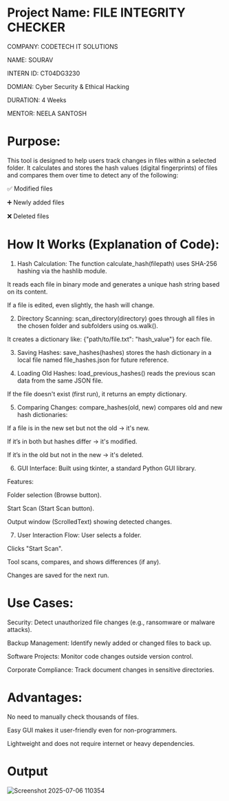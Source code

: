 # Project Name: FILE INTEGRITY CHECKER
COMPANY: CODETECH IT SOLUTIONS

NAME: SOURAV

INTERN ID: CT04DG3230

DOMIAN: Cyber Security & Ethical Hacking

DURATION: 4 Weeks

MENTOR: NEELA SANTOSH

# Purpose:
This tool is designed to help users track changes in files within a selected folder. It calculates and stores the hash values (digital fingerprints) of files and compares them over time to detect any of the following:

✅ Modified files

➕ Newly added files

❌ Deleted files

# How It Works (Explanation of Code):
1. Hash Calculation:
The function calculate_hash(filepath) uses SHA-256 hashing via the hashlib module.

It reads each file in binary mode and generates a unique hash string based on its content.

If a file is edited, even slightly, the hash will change.

2. Directory Scanning:
scan_directory(directory) goes through all files in the chosen folder and subfolders using os.walk().

It creates a dictionary like:
{"path/to/file.txt": "hash_value"} for each file.

3. Saving Hashes:
save_hashes(hashes) stores the hash dictionary in a local file named file_hashes.json for future reference.

4. Loading Old Hashes:
load_previous_hashes() reads the previous scan data from the same JSON file.

If the file doesn't exist (first run), it returns an empty dictionary.

5. Comparing Changes:
compare_hashes(old, new) compares old and new hash dictionaries:

If a file is in the new set but not the old → it's new.

If it’s in both but hashes differ → it's modified.

If it’s in the old but not in the new → it's deleted.

6. GUI Interface:
Built using tkinter, a standard Python GUI library.

Features:

Folder selection (Browse button).

Start Scan (Start Scan button).

Output window (ScrolledText) showing detected changes.

7. User Interaction Flow:
User selects a folder.

Clicks "Start Scan".

Tool scans, compares, and shows differences (if any).

Changes are saved for the next run.

# Use Cases:
 Security: Detect unauthorized file changes (e.g., ransomware or malware attacks).

 Backup Management: Identify newly added or changed files to back up.

 Software Projects: Monitor code changes outside version control.

 Corporate Compliance: Track document changes in sensitive directories.

# Advantages:
No need to manually check thousands of files.

Easy GUI makes it user-friendly even for non-programmers.

Lightweight and does not require internet or heavy dependencies.

# Output
![Screenshot 2025-07-06 110354](https://github.com/user-attachments/assets/f8f38a46-4529-4b8d-9085-0aed2a255b6e)
